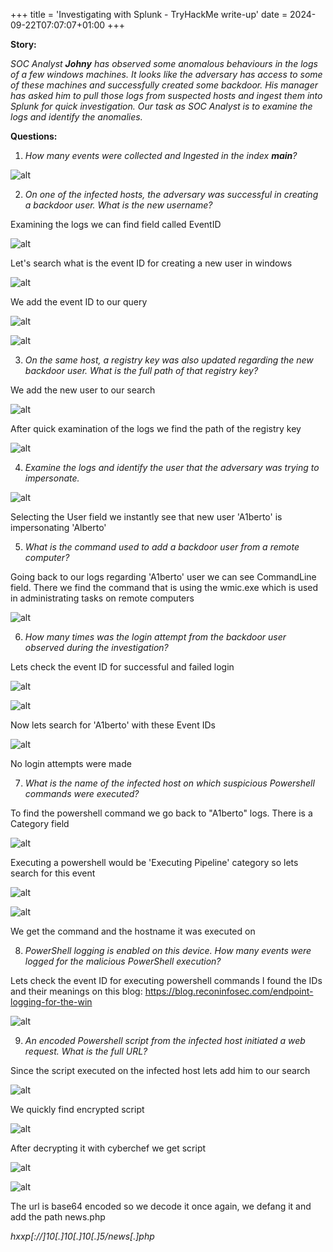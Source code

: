 +++
title = 'Investigating with Splunk - TryHackMe write-up'
date = 2024-09-22T07:07:07+01:00
+++

**Story:**

*SOC Analyst **Johny** has observed some anomalous behaviours in the logs of a few windows machines. It looks like the adversary has access to some of these machines and successfully created some backdoor. His manager has asked him to pull those logs from suspected hosts and ingest them into Splunk for quick investigation. Our task as SOC Analyst is to examine the logs and identify the anomalies.*

**Questions:**

1. *How many events were collected and Ingested in the index **main**?*

![alt](images/img1.png)

2. *On one of the infected hosts, the adversary was successful in creating a backdoor user. What is the new username?*

Examining the logs we can find field called EventID

![alt](images/img2.png)

Let's search what is the event ID for creating a new user in windows

![alt](images/img3.png)

We add the event ID to our query

![alt](images/img4.png)

![alt](images/img5.png)

3. *On the same host, a registry key was also updated regarding the new backdoor user. What is the full path of that registry key?*

We add the new user to our search

![alt](images/img6.png)

After quick examination of the logs we find the path of the registry key

![alt](images/img7.png)

4. *Examine the logs and identify the user that the adversary was trying to impersonate.*

![alt](images/img8.png)

Selecting the User field we instantly see that new user 'A1berto' is impersonating 'Alberto'

5. *What is the command used to add a backdoor user from a remote computer?*

Going back to our logs regarding 'A1berto' user we can see CommandLine field. There we find the command that is using the wmic.exe which is used in administrating tasks on remote computers

![alt](images/img9.png)

6. *How many times was the login attempt from the backdoor user observed during the investigation?*

Lets check the event ID for successful and failed login

![alt](images/img10.png)

![alt](images/img11.png)

Now lets search for 'A1berto' with these Event IDs

![alt](images/img12.png)

No login attempts were made

7. *What is the name of the infected host on which suspicious Powershell commands were executed?*

To find the powershell command we go back to "A1berto" logs. There is a Category field

![alt](images/img13.png)

Executing a powershell would be 'Executing Pipeline' category so lets search for this event

![alt](images/img14.png)

![alt](images/img15.png)

We get the command and the hostname it was executed on

8. *PowerShell logging is enabled on this device. How many events were logged for the malicious PowerShell execution?*

Lets check the event ID for executing powershell commands
I found the IDs and their meanings on this blog:
https://blog.reconinfosec.com/endpoint-logging-for-the-win

![alt](images/img16.png)

9. *An encoded Powershell script from the infected host initiated a web request. What is the full URL?*

Since the script executed on the infected host lets add him to our search

![alt](images/img17.png)

We quickly find encrypted script

![alt](images/img18.png)

After decrypting it with cyberchef we get script

![alt](images/img19.png)

![alt](images/img20.png)

The url is base64 encoded so we decode it once again, we defang it and add the path news.php

*hxxp[://]10[.]10[.]10[.]5/news[.]php*